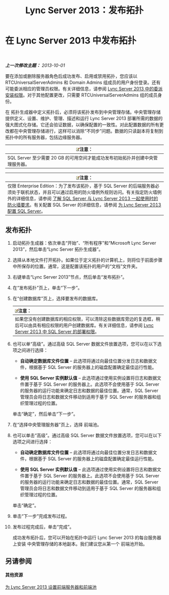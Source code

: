 ﻿---
title: Lync Server 2013：发布拓扑
TOCTitle: 发布拓扑
ms:assetid: 3b5a744b-b3a8-4538-a55e-e2e4f72dff47
ms:mtpsurl: https://technet.microsoft.com/zh-cn/library/Gg425880(v=OCS.15)
ms:contentKeyID: 49312556
ms.date: 05/19/2016
mtps_version: v=OCS.15
ms.translationtype: HT
---

# 在 Lync Server 2013 中发布拓扑

 

_**上一次修改主题：** 2013-10-01_

要在添加或删除服务器角色后成功发布、启用或禁用拓扑，您应该以 RTCUniversalServerAdmins 和 Domain Admins 组成员的用户身份登录。还有可能委派相应的管理员权限。有关详细信息，请参阅 [Lync Server 2013 中的委派安装权限](lync-server-2013-delegate-setup-permissions.md)。对于其他配置更改，只需要 RTCUniversalServerAdmins 组的成员身份。

在 拓扑生成器中定义拓扑后，必须将该拓扑发布到中央管理存储。中央管理存储提供定义、设置、维护、管理、描述和运行 Lync Server 2013 部署所需的数据的强大图式化存储。它还会验证数据，以确保配置的一致性。对此配置数据的所有更改都在中央管理存储进行，这样可以消除“不同步”问题。数据的只读副本将复制到拓扑中的所有服务器，包括边缘服务器。

<table>
<thead>
<tr class="header">
<th><img src="images/Dn783119.note(OCS.15).gif" title="note" alt="note" />注意：</th>
</tr>
</thead>
<tbody>
<tr class="odd">
<td>SQL Server 至少需要 20 GB 的可用空间才能成功发布初始拓扑并创建中央管理服务器。</td>
</tr>
</tbody>
</table>


<table>
<thead>
<tr class="header">
<th><img src="images/Dn783119.note(OCS.15).gif" title="note" alt="note" />注意：</th>
</tr>
</thead>
<tbody>
<tr class="odd">
<td>仅限 Enterprise Edition：为了发布该拓扑，基于 SQL Server 的后端服务器必须处于联机状态，并且可以通过启用的防火墙例外规则访问。有关指定防火墙例外的详细信息，请参阅 <a href="lync-server-2013-understanding-firewall-requirements-for-sql-server.md">了解 SQL Server 与 Lync Server 2013 一起使用时的防火墙要求</a>。有关配置 SQL Server 的详细信息，请参阅 <a href="lync-server-2013-configure-sql-server-for-lync-server.md">为 Lync Server 2013 配置 SQL Server</a>。</td>
</tr>
</tbody>
</table>


## 发布拓扑

1.  启动拓扑生成器：依次单击“开始”、“所有程序”和“Microsoft Lync Server 2013”，然后单击“Lync Server 拓扑生成器”。

2.  选择从本地文件打开拓扑。如果位于定义拓扑的计算机上，则将位于前面步骤中所保存的位置。通常，这是配置该拓扑的用户的“文档”文件夹。

3.  右键单击“Lync Server 2013”节点，然后单击“发布拓扑”。

4.  在“发布拓扑”页上，单击“下一步”。

5.  在“创建数据库”页上，选择要发布的数据库。
    
    <table>
    <thead>
    <tr class="header">
    <th><img src="images/Dn783119.note(OCS.15).gif" title="note" alt="note" />注意：</th>
    </tr>
    </thead>
    <tbody>
    <tr class="odd">
    <td>如果您没有创建数据库的相应权限，可以清除这些数据库旁边的复选框，稍后可以由具有相应权限的用户创建数据库。有关详细信息，请参阅 <a href="lync-server-2013-deployment-permissions-for-sql-server.md">Lync Server 2013 中 SQL Server 的部署权限</a>。</td>
    </tr>
    </tbody>
    </table>


6.  也可以单“高级”。通过高级 SQL Server 数据文件放置选项，您可以在以下选项之间进行选择：
    
      - **自动确定数据库文件位置** – 此选项将通过向最佳位置分发日志和数据文件，根据基于 SQL Server 的服务器上的磁盘配置确定最佳运行性能。
    
      - **使用 SQL Server 实例默认值** – 此选项通过使用实例设置将日志和数据文件置于基于 SQL Server 的服务器上。此选项不会使用基于 SQL Server 的服务器的运行功能来确定日志和数据的最佳位置。通常，SQL Server 管理员会将日志和数据文件移动到适用于基于 SQL Server 的服务器和组织管理过程的位置。
    
    单击“确定”，然后单击“下一步”。

7.  在“选择中央管理服务器”页上，选择 前端池。

8.  也可以单击“高级”。通过高级 SQL Server 数据文件放置选项，您可以在以下选项之间进行选择：
    
      - **自动确定数据库文件位置** – 此选项将通过向最佳位置分发日志和数据文件，根据基于 SQL Server 的服务器上的磁盘配置确定最佳运行性能。
    
      - **使用 SQL Server 实例默认值** – 此选项通过使用实例设置将日志和数据文件置于基于 SQL Server 的服务器上。此选项不会使用基于 SQL Server 的服务器的运行功能来确定日志和数据的最佳位置。通常，SQL Server 管理员会将日志和数据文件移动到适用于基于 SQL Server 的服务器和组织管理过程的位置。
    
    单击“确定”。

9.  单击“下一步”完成发布过程。

10. 发布过程完成后，单击“完成”。
    
    成功发布拓扑后，您可以开始在拓扑中运行 Lync Server 2013 的每台服务器上安装 中央管理存储的本地副本。我们建议您从第一个 前端池开始。

## 另请参阅

#### 其他资源

[为 Lync Server 2013 设置前端服务器和前端池](lync-server-2013-setting-up-front-end-servers-and-front-end-pools.md)

